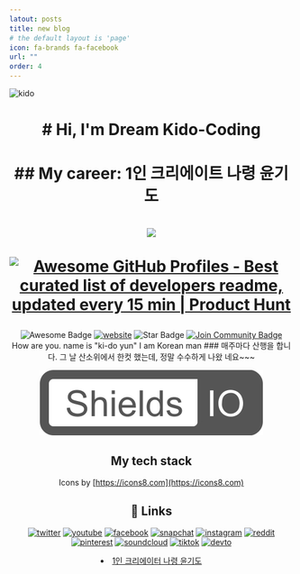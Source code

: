 ```yaml
---
latout: posts
title: new blog
# the default layout is 'page'
icon: fa-brands fa-facebook
url: ""
order: 4
---
```


![kido](https://hits.seeyoufarm.com/api/count/incr/badge.svg?url=https%3A%2F%2Fgithub.com%2Fsyskido%2Fhit-counter&count_bg=%2379C83D&title_bg=%23555555&icon=accusoft.svg&icon_color=%23E7E7E7&title=나령윤기도&edge_flat=false)

<h1 align="center">
  # Hi, I'm Dream Kido-Coding</h1>
  
<h1 align="center">
 ## My career: 1인 크리에이트 나령 윤기도
  
![](https://avatars.githubusercontent.com/u/61651321?s=400&u=380c4fa5a1a81e90e3ac34e72298b628e8e13852&v=4)

  
 
 
<a href="https://www.producthunt.com/posts/awesome-github-profiles?utm_source=badge-featured&utm_medium=badge&utm_souce=badge-awesome-github-profiles" target="_blank"><img src="https://api.producthunt.com/widgets/embed-image/v1/featured.svg?post_id=277987&theme=light" alt="Awesome GitHub Profiles - Best curated list of developers readme, updated every 15 min | Product Hunt" style="width: 200px; height: 44px;" width="200" height="44" /></a></h1>
<div align="center">
<img src="https://cdn.rawgit.com/sindresorhus/awesome/d7305f38d29fed78fa85652e3a63e154dd8e8829/media/badge.svg" alt="Awesome Badge"/>
<a href="https://arbeitnow.com/?utm_source=awesome-github-profile-readme"><img src="https://img.shields.io/static/v1?label=&labelColor=505050&message=arbeitnow&color=%230076D6&style=flat&logo=google-chrome&logoColor=%230076D6" alt="website"/></a>
<!-- <img src="http://hits.dwyl.com/abhisheknaiidu/awesome-github-profile-readme.svg" alt="Hits Badge"/> -->
<img src="https://img.shields.io/static/v1?label=%F0%9F%8C%9F&message=If%20Useful&style=style=flat&color=BC4E99" alt="Star Badge"/>
<a href="https://discord.gg/XTW52Kt"><img src="https://img.shields.io/discord/733027681184251937.svg?style=flat&label=Join%20Community&color=7289DA" alt="Join Community Badge"/></a>
<br>
How are you.
name is "ki-do yun"
I am Korean man
### 매주마다 산행을 합니다. 그 날 산소위에서 한컷 했는데, 정말 수수하게 나왔 네요~~~

![](https://raw.githubusercontent.com/badges/shields/master/readme-logo.svg?sanitize=true)
<h2> My tech stack </h2>

Icons by [https://icons8.com](https://icons8.com)

## :link: Links

<p align="center">
   <a href="https://twitter.com/syskidoyun"><img src="https://img.icons8.com/color/96/000000/twitter-squared.png" alt="twitter"/></a>
  <a href="https://www.youtube.com/@kido_1010"><img src="https://img.icons8.com/color/96/000000/youtube.png" alt="youtube"/></a>
  <a href="https://www.facebook.com/kidoyun"><img src="https://img.icons8.com/color/96/000000/facebook.png" alt="facebook"/></a>
  <a href="https://www.snapchat.com/add/syskido"><img src="https://img.icons8.com/color/96/000000/snapchat.png" alt="snapchat"/></a>
  <a href="https://www.instagram.com/kidoyun"><img src="https://img.icons8.com/color/96/000000/instagram-new.png" alt="instagram"/></a>
  <a href="https://www.reddit.com/user/Ok_Fold9562"><img src="https://img.icons8.com/color/96/000000/reddit.png" alt="reddit"/></a>
  <a href="https://fr.pinterest.com/syskido"><img src="https://img.icons8.com/color/96/000000/pinterest--v1.png" alt="pinterest"/></a>
  <a href="https://soundcloud.com/syskido"><img src="https://img.icons8.com/color/96/000000/soundcloud.png" alt="soundcloud"/></a>
  <a href="https://www.tiktok.com/@kido_7777"><img src="https://img.icons8.com/color/96/tiktok.png" alt="tiktok"/></a>
  <a href="https://dev.to/@syskido"><img src="https://img.icons8.com/windows/96/dev.png" alt="devto"/></a>

 </p>     
<li><a href="https://syskido.tistory.com">1인 크리에이터 나령 윤기도</a></li>
        
<script src="https://utteranc.es/client.js"
        repo="syskido/syskido.github.io"
        issue-term="pathname"
        theme="github-dark-orange"
        crossorigin="anonymous"
        async>
</script>
